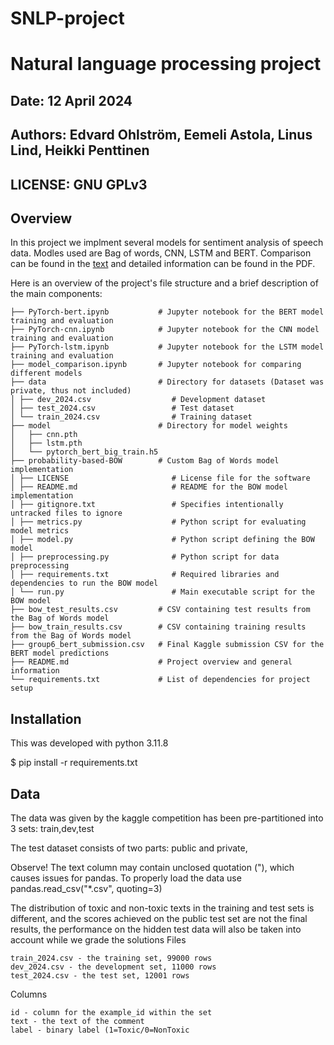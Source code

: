 # SNLP-project

# Natural language processing project

## Date: 12 April 2024

## Authors: Edvard Ohlström, Eemeli Astola, Linus Lind, Heikki Penttinen

## LICENSE: GNU GPLv3

## Overview

In this project we implment several models for sentiment analysis of speech data. Modles used are Bag of words, CNN, LSTM and BERT. Comparison can be found in the [text](model_comparison.ipynb) and detailed information can be found in the PDF.

Here is an overview of the project's file structure and a brief description of the main components:

```
├── PyTorch-bert.ipynb           # Jupyter notebook for the BERT model training and evaluation
├── PyTorch-cnn.ipynb            # Jupyter notebook for the CNN model training and evaluation
├── PyTorch-lstm.ipynb           # Jupyter notebook for the LSTM model training and evaluation
├── model_comparison.ipynb       # Jupyter notebook for comparing different models
├── data                         # Directory for datasets (Dataset was private, thus not included)
│ ├── dev_2024.csv                  # Development dataset
│ ├── test_2024.csv                 # Test dataset
│ └── train_2024.csv                # Training dataset
├── model                        # Directory for model weights
│   ├── cnn.pth
│   ├── lstm.pth
│   └── pytorch_bert_big_train.h5
├── probability-based-BOW        # Custom Bag of Words model implementation
│ ├── LICENSE                       # License file for the software
│ ├── README.md                     # README for the BOW model implementation
│ ├── gitignore.txt                 # Specifies intentionally untracked files to ignore
│ ├── metrics.py                    # Python script for evaluating model metrics
│ ├── model.py                      # Python script defining the BOW model
│ ├── preprocessing.py              # Python script for data preprocessing
│ ├── requirements.txt              # Required libraries and dependencies to run the BOW model
│ └── run.py                        # Main executable script for the BOW model
├── bow_test_results.csv         # CSV containing test results from the Bag of Words model
├── bow_train_results.csv        # CSV containing training results from the Bag of Words model
├── group6_bert_submission.csv   # Final Kaggle submission CSV for the BERT model predictions
├── README.md                    # Project overview and general information
└── requirements.txt             # List of dependencies for project setup
```

## Installation

This was developed with python 3.11.8

$ pip install -r requirements.txt

## Data

The data was given by the kaggle competition has been pre-partitioned into 3 sets: train,dev,test

The test dataset consists of two parts: public and private,

Observe! The text column may contain unclosed quotation ("), which causes issues for pandas. To properly load the data use pandas.read_csv("\*.csv", quoting=3)

The distribution of toxic and non-toxic texts in the training and test sets is different, and the scores achieved on the public test set are not the final results, the performance on the hidden test data will also be taken into account while we grade the solutions
Files

    train_2024.csv - the training set, 99000 rows
    dev_2024.csv - the development set, 11000 rows
    test_2024.csv - the test set, 12001 rows

Columns

    id - column for the example_id within the set
    text - the text of the comment
    label - binary label (1=Toxic/0=NonToxic
